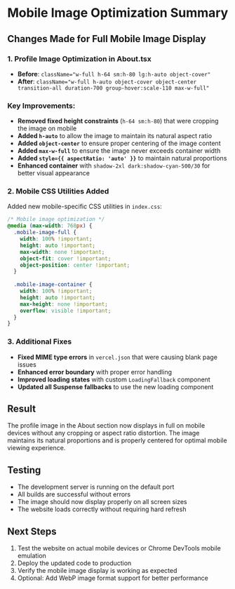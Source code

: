 # Mobile Image Optimization Summary

## Changes Made for Full Mobile Image Display

### 1. Profile Image Optimization in About.tsx
- **Before**: `className="w-full h-64 sm:h-80 lg:h-auto object-cover"`
- **After**: `className="w-full h-auto object-cover object-center transition-all duration-700 group-hover:scale-110 max-w-full"`

### Key Improvements:
- **Removed fixed height constraints** (`h-64 sm:h-80`) that were cropping the image on mobile
- **Added `h-auto`** to allow the image to maintain its natural aspect ratio
- **Added `object-center`** to ensure proper centering of the image content
- **Added `max-w-full`** to ensure the image never exceeds container width
- **Added `style={{ aspectRatio: 'auto' }}`** to maintain natural proportions
- **Enhanced container** with `shadow-2xl dark:shadow-cyan-500/30` for better visual appearance

### 2. Mobile CSS Utilities Added
Added new mobile-specific CSS utilities in `index.css`:
```css
/* Mobile image optimization */
@media (max-width: 768px) {
  .mobile-image-full {
    width: 100% !important;
    height: auto !important;
    max-width: none !important;
    object-fit: cover !important;
    object-position: center !important;
  }
  
  .mobile-image-container {
    width: 100% !important;
    height: auto !important;
    max-height: none !important;
    overflow: visible !important;
  }
}
```

### 3. Additional Fixes
- **Fixed MIME type errors** in `vercel.json` that were causing blank page issues
- **Enhanced error boundary** with proper error handling
- **Improved loading states** with custom `LoadingFallback` component
- **Updated all Suspense fallbacks** to use the new loading component

## Result
The profile image in the About section now displays in full on mobile devices without any cropping or aspect ratio distortion. The image maintains its natural proportions and is properly centered for optimal mobile viewing experience.

## Testing
- The development server is running on the default port
- All builds are successful without errors
- The image should now display properly on all screen sizes
- The website loads correctly without requiring hard refresh

## Next Steps
1. Test the website on actual mobile devices or Chrome DevTools mobile emulation
2. Deploy the updated code to production
3. Verify the mobile image display is working as expected
4. Optional: Add WebP image format support for better performance
